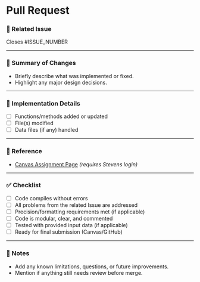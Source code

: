 # Pull Request

### 📄 Related Issue

Closes #ISSUE_NUMBER

---

### 📝 Summary of Changes

- Briefly describe what was implemented or fixed.
- Highlight any major design decisions.

---

### 🔨 Implementation Details

- [ ] Functions/methods added or updated
- [ ] File(s) modified
- [ ] Data files (if any) handled

---

### 📌 Reference

- [Canvas Assignment Page](PASTE-LINK-HERE) _(requires Stevens login)_

---

### ✅ Checklist

- [ ] Code compiles without errors
- [ ] All problems from the related Issue are addressed
- [ ] Precision/formatting requirements met (if applicable)
- [ ] Code is modular, clear, and commented
- [ ] Tested with provided input data (if applicable)
- [ ] Ready for final submission (Canvas/GitHub)

---

### 📌 Notes

- Add any known limitations, questions, or future improvements.
- Mention if anything still needs review before merge.

